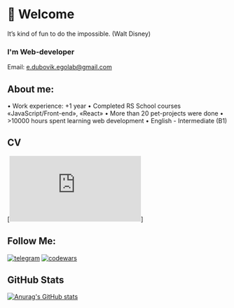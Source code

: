 # 👋 Welcome 
It’s kind of fun to do the impossible. (Walt Disney)

### I'm Web-developer
Email: e.dubovik.egolab@gmail.com

## About me:
• Work experience: +1 year
• Completed RS School courses «JavaScript/Front-end», «React»
• More than 20 pet-projects were done
• >10000 hours spent learning web development
• English - Intermediate (B1)

## CV
 [![click to see](https://egor-dubovik.github.io/cv_2.0/index.html)]

## Follow Me:
[![telegram](https://img.shields.io/badge/-telegram-050505?style=for-the-badge&logo=telegram&logoColor=4a6ec8)](https://t.me/eGoDreamer)
[![codewars](https://img.shields.io/badge/-codewars-050505?style=for-the-badge&logo=codewars&logoColor=BB432C)](https://www.codewars.com/users/Egor-Dubovik)

## GitHub Stats
[![Anurag's GitHub stats](https://github-readme-stats.vercel.app/api?username=Egor-Dubovik&hide=issues,contribs&show_icons=true&theme=dark)](https://github.com/anuraghazra/github-readme-stats)



